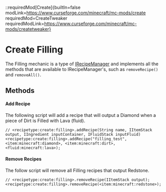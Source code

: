 ::requiredMod[Create]{builtIn=false modLink=https://www.curseforge.com/minecraft/mc-mods/create requiredMod=CreateTweaker requiredModLink=https://www.curseforge.com/minecraft/mc-mods/createtweaker}

# Create Filling

The Filling mechanic is a type of [IRecipeManager](/vanilla/api/managers/IRecipeManager) and implements all the methods that are available to IRecipeManager's, such as `removeRecipe()` and `removeAll()`.

## Methods

#### Add Recipe

The following script will add a recipe that will output a Diamond when a piece of Dirt is Filled with Lava (fluid).

```zenscript
// <recipetype:create:filling>.addRecipe(String name, IItemStack output, IIngredient inputContainer, IFluidStack inputFluid)
<recipetype:create:filling>.addRecipe("filling_test", <item:minecraft:diamond>, <item:minecraft:dirt>, <fluid:minecraft:lava>);
```

#### Remove Recipes

The follow script will remove all Filling recipes that output Redstone.

```zenscript
// <recipetype:create:filling>.removeRecipe(IItemStack output);
<recipetype:create:filling>.removeRecipe(<item:minecraft:redstone>);
```